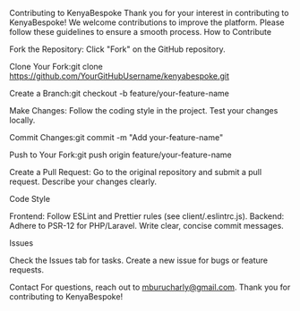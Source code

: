 Contributing to KenyaBespoke
Thank you for your interest in contributing to KenyaBespoke! We welcome contributions to improve the platform. Please follow these guidelines to ensure a smooth process.
How to Contribute

Fork the Repository:
Click "Fork" on the GitHub repository.


Clone Your Fork:git clone https://github.com/YourGitHubUsername/kenyabespoke.git


Create a Branch:git checkout -b feature/your-feature-name


Make Changes:
Follow the coding style in the project.
Test your changes locally.


Commit Changes:git commit -m "Add your-feature-name"


Push to Your Fork:git push origin feature/your-feature-name


Create a Pull Request:
Go to the original repository and submit a pull request.
Describe your changes clearly.



Code Style

Frontend: Follow ESLint and Prettier rules (see client/.eslintrc.js).
Backend: Adhere to PSR-12 for PHP/Laravel.
Write clear, concise commit messages.

Issues

Check the Issues tab for tasks.
Create a new issue for bugs or feature requests.

Contact
For questions, reach out to mburucharly@gmail.com.
Thank you for contributing to KenyaBespoke!
